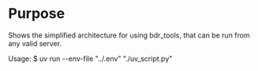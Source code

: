 # Purpose

Shows the simplified architecture for using bdr_tools, that can be run from any valid server.

Usage:
    $ uv run --env-file "../.env" "./uv_script.py"
